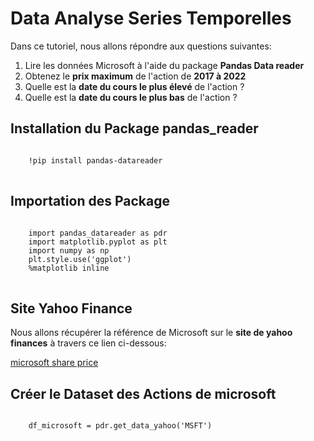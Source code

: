 # Data Analyse Series Temporelles

Dans ce tutoriel, nous allons répondre aux questions suivantes: 
1. Lire les données Microsoft à l'aide du package **Pandas Data reader** 
2. Obtenez le **prix maximum** de l'action de **2017 à 2022** 
3. Quelle est la **date du cours le plus élevé** de l'action ?
4. Quelle est la **date du cours le plus bas** de l'action ?

## Installation du Package pandas_reader

<pre>
<code>
    !pip install pandas-datareader
</code>
</pre>

## Importation des Package

<pre>
<code>
	import pandas_datareader as pdr
	import matplotlib.pyplot as plt
	import numpy as np
	plt.style.use('ggplot')
	%matplotlib inline
</code>
</pre>

## Site Yahoo Finance

Nous allons récupérer la référence de Microsoft sur le **site de yahoo finances** à travers ce lien ci-dessous:

[microsoft share price](https://www.google.com/search?q=microsoft+share+price&rlz=1C1PNJJ_frTN929TN929&oq=microsoft+share&aqs=chrome.3.69i57j0i512l3j0i20i263i512j0i512l5.16901j0j4&sourceid=chrome&ie=UTF-8)

## Créer le Dataset des Actions de microsoft

<pre>
<code>
	df_microsoft = pdr.get_data_yahoo('MSFT')
</code>
</pre>